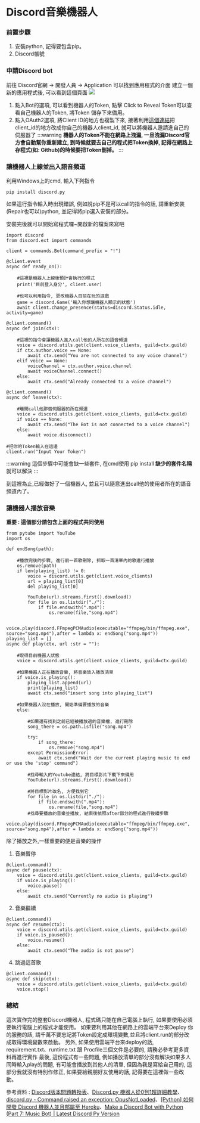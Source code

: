 # Discord音樂機器人

### 前置步驟
1. 安裝python, 記得要包含pip。
2. Discord帳號

### 申請Discord bot
前往 Discord官網 -> 開發人員 -> Application 可以找到應用程式的介面
建立一個新的應用程式後, 可以看到這個頁面
![](https://i.imgur.com/Qr1DDVH.png)
1. 點入Bot的選項, 可以看到機器人的Token, 點擊 $\mbox{Click to Reveal Token}$可以查看自己機器人的Token, 將Token 儲存下來備用。
2. 點入OAuth2選項, 將$\mbox{Client ID}$的地方也複製下來, 接著利用[這個連結](https://discordapp.com/oauth2/authorize?permissions=301001759&scope=bot&client_id=你的機器人的clientID)把client_id的地方改成你自己的機器人client_id, 就可以將機器人邀請進自己的伺服器了
:::warning
**機器人的Token不能在網路上洩漏, 一旦洩漏Discord官方會自動幫你重新建立, 
到時候就要去自己的程式把Token換掉, 
記得在網路上存程式(如: Github)的時候要把Token刪掉。**
:::

### 讓機器人上線並出入語音頻道
利用Windows上的cmd, 輸入下列指令
```
pip install discord.py
```
如果這行指令輸入時出現錯誤, 例如說pip不是可以call的指令的話, 請重新安裝(Repair也可以)python, 並記得將pip選入安裝的部分。

安裝完後就可以開始寫程式囉~開啟新的檔案來寫吧
```
import discord
from discord.ext import commands

client = commands.Bot(command_prefix = "!")

@client.event
async def ready_on():

    #這裡是機器人上線後預計會執行的程式
    print('目前登入身分', client.user)
    
    #也可以利用指令, 更改機器人目前在玩的遊戲
    game = discord.Game('輸入你想讓機器人顯示的狀態')
    await client.change_presence(status=discord.Status.idle, activity=game)

@client.command()
async def join(ctx):
    
    #這裡的指令會讓機器人進入call他的人所在的語音頻道
    voice = discord.utils.get(client.voice_clients, guild=ctx.guild)
    if ctx.author.voice == None:
        await ctx.send("You are not connected to any voice channel")
    elif voice == None:
        voiceChannel = ctx.author.voice.channel
        await voiceChannel.connect()
    else:
        await ctx.send("Already connected to a voice channel")
        
@client.command()
async def leave(ctx):
    
    #離開call他那個伺服器的所在頻道
    voice = discord.utils.get(client.voice_clients, guild=ctx.guild)
    if voice == None:
        await ctx.send("The Bot is not connected to a voice channel")
    else:
        await voice.disconnect()
        
#把你的Token輸入在這邊
client.run("Input Your Token")
```

:::warning
這個步驟中可能會缺一些套件,
在cmd使用 pip install **缺少的套件名稱**
就可以解決
:::

到這裡為止,已經做好了一個機器人, 並且可以隨意進出call他的使用者所在的語音頻道內了。

### 讓機器人播放音樂

**重要 : 這個部分請包含上面的程式共同使用**

```
from pytube import YouTube
import os

def endSong(path):

    #播放完後的步驟, 進行前一首歌刪除, 抓取一首清單內的歌進行播放
    os.remove(path)
    if len(playing_list) != 0:
        voice = discord.utils.get(client.voice_clients)
        url = playing_list[0]
        del playing_list[0]
        
        YouTube(url).streams.first().download()
        for file in os.listdir("./"):
            if file.endswith(".mp4"):
                os.rename(file,"song.mp4")
        
        voice.play(discord.FFmpegPCMAudio(executable="ffmpeg/bin/ffmpeg.exe", source="song.mp4"),after = lambda x: endSong("song.mp4"))
playing_list = []
async def play(ctx, url :str = ""):
    
    #取得目前機器人狀態
    voice = discord.utils.get(client.voice_clients, guild=ctx.guild)
    
    #如果機器人正在播放音樂, 將音樂放入播放清單
    if voice.is_playing():
        playing_list.append(url)
        print(playing_list)
        await ctx.send("insert song into playing_list")
    
    #如果機器人沒在播放, 開始準備要播放的音樂
    else:
    
        #如果還有找到之前已經被播放過的音樂檔, 進行刪除
        song_there = os.path.isfile("song.mp4")
        
        try:
            if song_there:
                os.remove("song.mp4")
        except PermissionError:
            await ctx.send("Wait dor the current playing music to end or use the 'stop' command")
        
        #找尋輸入的Youtube連結, 將目標影片下載下來備用
        YouTube(url).streams.first().download()
        
        #將目標影片改名, 方便找到它
        for file in os.listdir("./"):
            if file.endswith(".mp4"):
                os.rename(file,"song.mp4")
        #找尋要播放的音樂並播放, 結束後依照after部分的程式進行後續步驟
        voice.play(discord.FFmpegPCMAudio(executable="ffmpeg/bin/ffmpeg.exe", source="song.mp4"),after = lambda x: endSong("song.mp4"))
```
除了播放之外,一樣重要的便是音樂的操作
1. 音樂暫停
```
@client.command()
async def pause(ctx):
    voice = discord.utils.get(client.voice_clients, guild=ctx.guild)
    if voice.is_playing():
        voice.pause()
    else:
        await ctx.send("Currently no audio is playing")
```

2. 音樂繼續
```
@client.command()
async def resume(ctx):
    voice = discord.utils.get(client.voice_clients, guild=ctx.guild)
    if voice.is_paused():
        voice.resume()
    else:
        await ctx.send("The audio is not pause")
```
4. 跳過這首歌
```
@client.command()
async def skip(ctx):
    voice = discord.utils.get(client.voice_clients, guild=ctx.guild)
    voice.stop()
```

### 總結
這次實作完的整套Discord機器人, 程式碼只能在自己電腦上執行, 如果要使用必須要執行電腦上的程式才能使用。
如果要利用其他在網路上的雲端平台來Deploy 你的服務的話, 請千萬不要忘記將Token設定成環境變數,並且將client.run的部分改成取得環境變數來啟動。
另外, 如果使用雲端平台來deploy的話, requirement.txt、runtime.txt 跟 Procfile三個文件是必要的, 請務必參考更多資料再進行實作
最後, 這份程式有一些問題, 例如播放清單的部分沒有解決如果多人同時輸入play的問題, 有可能會播放到其他人的清單, 但因為我是寫給自己用的, 這部分我就沒有特別作修正, 如果要給親朋好友使用的話, 記得要在這裡做一些改動。

參考資料 : [Discord版本問題轉換表](https://discordpy.readthedocs.io/en/stable/migrating.html)、[Discord.py 機器人從0到1超詳細教學](https://hackmd.io/@kangjw/Discordpy%E6%A9%9F%E5%99%A8%E4%BA%BA%E5%BE%9E0%E5%88%B01%E8%B6%85%E8%A9%B3%E7%B4%B0%E6%95%99%E5%AD%B8)、[discord.py - Command raised an exception: OpusNotLoaded](https://stackoverflow.com/questions/55919924/discord-py-command-raised-an-exception-opusnotloaded)、[[Python] 如何開發 Discord 機器人並且部屬至 Heroku](https://fightwennote.blogspot.com/2017/10/python-discord-heroku.html)、[Make a Discord Bot with Python (Part 7: Music Bot) | Latest Discord Py Version](https://www.youtube.com/watch?v=ml-5tXRmmFk)